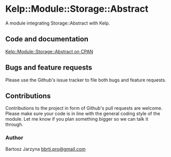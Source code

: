 # Kelp::Module::Storage::Abstract
A module integrating Storage::Abstract with Kelp.

## Code and documentation
[Kelp::Module::Storage::Abstract on CPAN](https://metacpan.org/release/Kelp-Module-Storage-Abstract)

## Bugs and feature requests
Please use the Github's issue tracker to file both bugs and feature requests.

## Contributions
Contributions to the project in form of Github's pull requests are
welcome. Please make sure your code is in line with the general
coding style of the module. Let me know if you plan something
bigger so we can talk it through.

### Author
Bartosz Jarzyna <bbrtj.pro@gmail.com>

